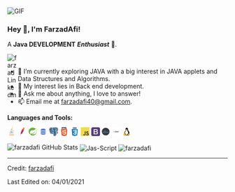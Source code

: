  <img align="center" style="align:center"  alt="GIF" src="https://i.pinimg.com/originals/e4/26/70/e426702edf874b181aced1e2fa5c6cde.gif" />

<h3 title="hehehe"> Hey 👋, I'm FarzadAfi!</h3>

A **Java DEVELOPMENT** ***Enthusiast*** 🚀.

<a href="">
  <img align="left" alt="farzad LinkedIn" width="24px" src="https://cdn2.hubspot.net/hubfs/521324/App-Icon-1200x1200-linkedin-2.png" />
</a>
 
<br>

 

- 🌱 I’m currently exploring JAVA with a big interest in JAVA applets and Data Structures and Algorithms. 
- 🤔 My interest lies in Back end development.
- 💬 Ask me about anything, I love to answer!
- 📫 Email me at [farzadafi40@gmail.com](mailto:farzadafi40@gmail.com).



**Languages and Tools:**  


<code><img height="20" src="https://github.com/github/explore/blob/main/topics/java/java.png?raw=true"></code>
<code><img height="20" src="https://github.com/github/explore/blob/main/topics/maven/maven.png?raw=true"></code>
<code><img height="20" src="https://github.com/github/explore/blob/main/topics/spring-boot/spring-boot.png?raw=true"></code>
<code><img height="20" src="https://github.com/github/explore/blob/main/topics/sql/sql.png?raw=true"></code>
<code><img height="20" src="https://github.com/github/explore/blob/main/topics/postgresql/postgresql.png?raw=true"></code>
<code><img height="20" src="https://github.com/github/explore/blob/main/topics/html/html.png?raw=true"></code>
<code><img height="20" src="https://github.com/github/explore/blob/main/topics/css/css.png?raw=true"></code>
<code><img height="20" src="https://github.com/github/explore/blob/main/topics/javascript/javascript.png?raw=true"></code>
<code><img height="20" src="https://github.com/github/explore/blob/main/topics/bootstrap/bootstrap.png?raw=true"></code>
<code><img height="20" src="https://github.com/github/explore/blob/main/topics/ajax/ajax.png?raw=true"></code>
<code><img height="20" src="https://github.com/github/explore/blob/main/topics/jquery/jquery.png?raw=true"></code>
<code><img height="20" src="https://github.com/github/explore/blob/main/topics/linux/linux.png?raw=true"></code>



<img src="https://github-readme-stats.vercel.app/api?username=farzadafi&show_icons=true&hide_border=true&count_private=true&theme=shades-of-purple&icon_color=fad000" alt="farzadafi GitHub Stats">
<img align="center" src="https://github-readme-streak-stats.herokuapp.com/?user=farzadafi&count_private=true&theme=radical" alt="Jas-Script" />
<img align="center" width=500 src="https://github-readme-stats.vercel.app/api/top-langs/?username=farzadafi&count_private=false&theme=radical" alt="farzadafi" />

----
Credit: [farzadafi](https://github.com/farzadafi)

Last Edited on: 04/01/2021
